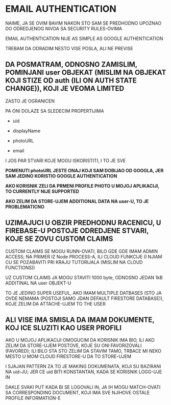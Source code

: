 # EMAIL AUTHENTICATION

NAIME, JA SE OVIM BAVIM NAKON STO SAM SE PREDHODNO UPOZNAO DO ODREDJENOG NIVOA SA SECURITY RULES-OVIMA

EMAIL AUTHENTICATION NIJE AS SIMPLE AS GOOGLE AUTHENTICATION

TREBAM DA ODRADIM NESTO VISE POSLA, ALI NE PREVISE

## DA POSMATRAM, ODNOSNO ZAMISLIM, POMINJANI user OBJEKAT (MISLIM NA OBJEKAT KOJI STIZE OD auth (ILI ON AUTH STATE CHANGE)), KOJI JE VEOMA LIMITED

ZASTO JE OGRANICEN

PA ONI DOLAZE SA SLEDECIM PROPERTIJIMA

- uid

- displayName

- photoURL

- email

I JOS PAR STVARI KOJE MOGU ISKORISTITI, I TO JE SVE

**POMENUTI photoURL JESTE ONAJ KOJI SAM DOBIJAO OD GOOGLA, JER SAM JEDINO KORISTIO GOOGLE AUTHENTICATION**

**AKO KORISNIK ZELI DA PRMENI PROFILE PHOTO U MOJOJ APLIKACIJI, TO CURRENTLY NIJE SUPPORTED**

**AKO ZELIM DA STORE-UJEM ADDITIONAL DATA NA user-U, TO JE PROBLEMATICNO**

## UZIMAJUCI U OBZIR PREDHODNU RACENICU, U FIREBASE-U POSTOJE ODREDJENE STVARI, KOJE SE ZOVU CUSTOM CLAIMS

CUSTOM CLAIMS SE MOGU RUNN-OVATI, BILO GDE GDE IMAM ADMIN ACCESS; NA PRIMER IZ Node PROCESS-A, ILI CLOUD FUNKCIJE (I NJIAM CU SE POZABAVITI PRI KRAJU TUTORIJALA (MISLIM NA CLOUD FUNCTIONS))

UZ CUSTOM CLAIMS JA MOGU STAVITI 1000 byte, ODNOSNO JEDAN 1kB ADDITINAL NA user OBJEKT-U

TO JE JEDINO SUPER USEFUL, AKO IMAM MULTIPLE DATBASES (STO JA OVDE NEMAMA (POSTOJI SAMO JDAN DEFAULT FIRESTORE DATABASE)), KOJE ZELIM DA ATTACHE-UJEM TO THE USER

## ALI VISE IMA SMISLA DA IMAM DOKUMENTE, KOJ ICE SLUZITI KAO USER PROFILI

AKO U MOJOJ APLIKACIJI OMOGUCIM DA KORISNIK IMA BIO, ILI AKO ZELIM DA STORE-UJEM POSTOVE, KOJE SU ONI FAVORIZOVALI (FAVORED); ILI BILO STA STO ZELIM DA STAVIM TAMO, TRBACE MI NEKO MESTO U MOM CLOUD FIRESTORE-U DA TO STORE-UJEM

I SJAJAN PATTERN ZA TO JE MAKING DOKUMENATA, KOJI SU BAZIRANI NA uid-JU; JER CE uid BITI KONSTANTAN, KADA SE KORISNIK LOGG-UJE IN

DAKLE SVAKI PUT KADA BI SE LOGOVALI IN, JA IH MOGU MATCH-OVATI SA CORRESPONDING DOCUMENT, KOJI IMA SVE NJIHOVE OSTALE PROFILE INFORMATION-E
